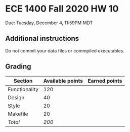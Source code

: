 # ECE 1400 Fall 2020 HW 10

Due:  Tuesday, December 4, 11:59PM MDT

## Additional instructions

Do not commit your data files or commpiled executables.  

## Grading

| Section  | Available points  | Earned points  | 
|---|---|---|
|  Functionality | 120 |   |
|  Design | 40 |   |
|  Style | 20 |   |
|  Makefile | 20 |   |
| *Total*  | *200* |   |
